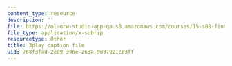 ```yaml
---
content_type: resource
description: ''
file: https://ol-ocw-studio-app-qa.s3.amazonaws.com/courses/15-s08-fintech-shaping-the-financial-world-spring-2020/768f3fad2e89396e263a9087921c03ff_4FGNLl9Btfw.srt
file_type: application/x-subrip
resourcetype: Other
title: 3play caption file
uid: 768f3fad-2e89-396e-263a-9087921c03ff
---
```

